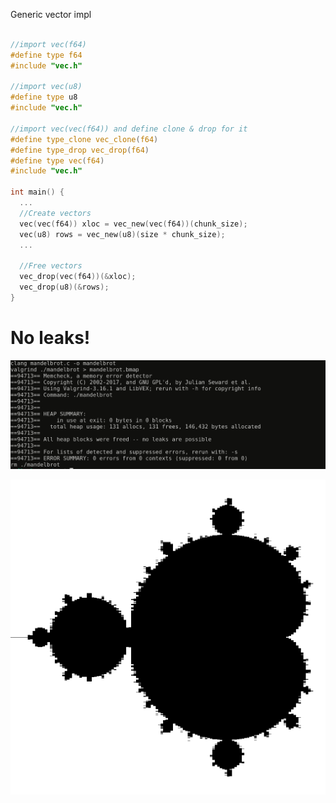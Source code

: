 Generic vector impl

```C

//import vec(f64)
#define type f64
#include "vec.h"

//import vec(u8)
#define type u8
#include "vec.h"

//import vec(vec(f64)) and define clone & drop for it
#define type_clone vec_clone(f64)
#define type_drop vec_drop(f64)
#define type vec(f64)
#include "vec.h"

int main() {
  ...
  //Create vectors
  vec(vec(f64)) xloc = vec_new(vec(f64))(chunk_size);
  vec(u8) rows = vec_new(u8)(size * chunk_size);
  ...

  //Free vectors
  vec_drop(vec(f64))(&xloc);
  vec_drop(u8)(&rows);
}
```

# No leaks!

![Valgrind](https://raw.githubusercontent.com/atkurtul/vec/master/valgrind.png)

![Mandelbrot](https://raw.githubusercontent.com/atkurtul/vec/master/mandelbrot.png)